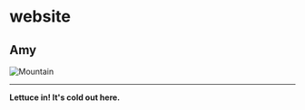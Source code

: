 # website

## Amy

![Mountain](https://images.unsplash.com/photo-1506744038136-46273834b3fb?auto=format&fit=crop&w=800&q=80)

---

**Lettuce in! It's cold out here.**
